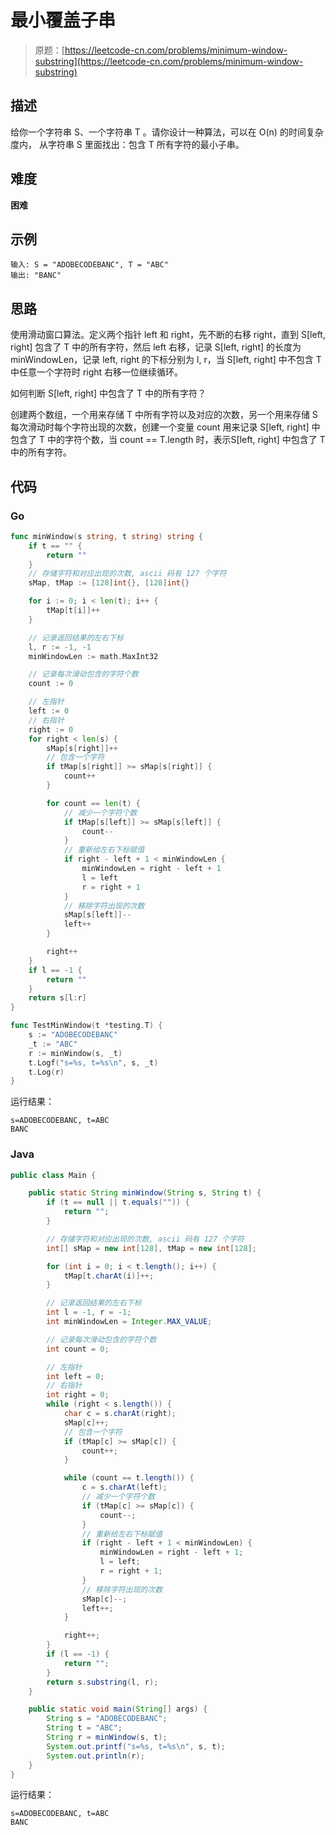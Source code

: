 # 最小覆盖子串

> 原题：[https://leetcode-cn.com/problems/minimum-window-substring](https://leetcode-cn.com/problems/minimum-window-substring)

## 描述

给你一个字符串 S、一个字符串 T 。请你设计一种算法，可以在 O(n) 的时间复杂度内，
从字符串 S 里面找出：包含 T 所有字符的最小子串。

## 难度

**困难**

## 示例

```
输入: S = "ADOBECODEBANC", T = "ABC"
输出: "BANC"
```

## 思路

使用滑动窗口算法。定义两个指针 left 和 right，先不断的右移 right，直到 S[left, right] 包含了 T 中的所有字符，然后 left 右移，记录 S[left, right] 的长度为 minWindowLen，记录 left,  right 的下标分别为 l, r，当 S[left, right] 中不包含 T 中任意一个字符时 right 右移一位继续循环。

如何判断 S[left, right] 中包含了 T 中的所有字符？

创建两个数组，一个用来存储 T 中所有字符以及对应的次数，另一个用来存储 S 每次滑动时每个字符出现的次数，创建一个变量 count 用来记录 S[left, right] 中包含了 T 中的字符个数，当 count == T.length 时，表示S[left, right] 中包含了 T 中的所有字符。

## 代码

### Go

```go
func minWindow(s string, t string) string {
    if t == "" {
        return ""
    }
    // 存储字符和对应出现的次数, ascii 码有 127 个字符
    sMap, tMap := [128]int{}, [128]int{}

    for i := 0; i < len(t); i++ {
        tMap[t[i]]++
    }

    // 记录返回结果的左右下标
    l, r := -1, -1
    minWindowLen := math.MaxInt32

    // 记录每次滑动包含的字符个数
    count := 0

    // 左指针
    left := 0
    // 右指针
    right := 0
    for right < len(s) {
        sMap[s[right]]++
        // 包含一个字符
        if tMap[s[right]] >= sMap[s[right]] {
            count++
        }

        for count == len(t) {
            // 减少一个字符个数
            if tMap[s[left]] >= sMap[s[left]] {
                count--
            }
            // 重新给左右下标赋值
            if right - left + 1 < minWindowLen {
                minWindowLen = right - left + 1
                l = left
                r = right + 1
            }
            // 移除字符出现的次数
            sMap[s[left]]--
            left++
        }

        right++
    }
    if l == -1 {
        return ""
    }
    return s[l:r]
}
```

```go
func TestMinWindow(t *testing.T) {
    s := "ADOBECODEBANC"
    _t := "ABC"
    r := minWindow(s, _t)
    t.Logf("s=%s, t=%s\n", s, _t)
    t.Log(r)
}
```

运行结果：

```
s=ADOBECODEBANC, t=ABC
BANC
```

### Java

```java
public class Main {

    public static String minWindow(String s, String t) {
        if (t == null || t.equals("")) {
            return "";
        }

        // 存储字符和对应出现的次数, ascii 码有 127 个字符
        int[] sMap = new int[128], tMap = new int[128];

        for (int i = 0; i < t.length(); i++) {
            tMap[t.charAt(i)]++;
        }

        // 记录返回结果的左右下标
        int l = -1, r = -1;
        int minWindowLen = Integer.MAX_VALUE;

        // 记录每次滑动包含的字符个数
        int count = 0;

        // 左指针
        int left = 0;
        // 右指针
        int right = 0;
        while (right < s.length()) {
            char c = s.charAt(right);
            sMap[c]++;
            // 包含一个字符
            if (tMap[c] >= sMap[c]) {
                count++;
            }

            while (count == t.length()) {
                c = s.charAt(left);
                // 减少一个字符个数
                if (tMap[c] >= sMap[c]) {
                    count--;
                }
                // 重新给左右下标赋值
                if (right - left + 1 < minWindowLen) {
                    minWindowLen = right - left + 1;
                    l = left;
                    r = right + 1;
                }
                // 移除字符出现的次数
                sMap[c]--;
                left++;
            }

            right++;
        }
        if (l == -1) {
            return "";
        }
        return s.substring(l, r);
    }

    public static void main(String[] args) {
        String s = "ADOBECODEBANC";
        String t = "ABC";
        String r = minWindow(s, t);
        System.out.printf("s=%s, t=%s\n", s, t);
        System.out.println(r);
    }
}
```

运行结果：

```
s=ADOBECODEBANC, t=ABC
BANC
```

